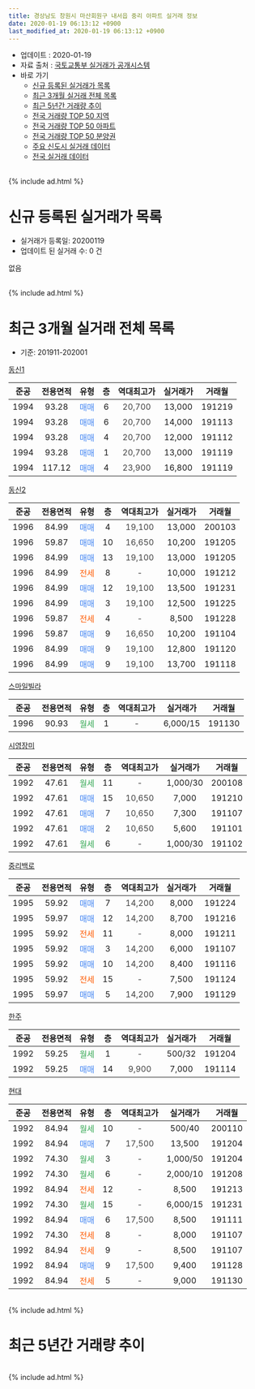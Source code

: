 ```yaml
---
title: 경상남도 창원시 마산회원구 내서읍 중리 아파트 실거래 정보
date: 2020-01-19 06:13:12 +0900
last_modified_at: 2020-01-19 06:13:12 +0900
---
```


* 업데이트 : 2020-01-19
* 자료 출처 : [국토교통부 실거래가 공개시스템](http://rt.molit.go.kr)
* 바로 가기
    * [신규 등록된 실거래가 목록](#신규-등록된-실거래가-목록)
    * [최근 3개월 실거래 전체 목록](#최근-3개월-실거래-전체-목록)
    * [최근 5년간 거래량 추이](#최근-5년간-거래량-추이)
    * [전국 거래량 TOP 50 지역](https://apt-info.github.io/apt-trade-info/최근-3개월-전국에서-가장-거래가-많이-발생한-지역)
    * [전국 거래량 TOP 50 아파트](https://apt-info.github.io/apt-trade-info/최근-3개월-전국에서-가장-거래가-많이-발생한-아파트)
    * [전국 거래량 TOP 50 분양권](https://apt-info.github.io/apt-trade-info/최근-3개월-전국에서-가장-거래가-많이-발생한-분양권)
    * [주요 신도시 실거래 데이터](https://apt-info.github.io/apt-trade-info/주요-신도시)
    * [전국 실거래 데이터](https://apt-info.github.io/apt-trade-info/전국)
<br>
{% include ad.html %}
<br>

# 신규 등록된 실거래가 목록
* 실거래가 등록일: 20200119
* 업데이트 된 실거래 수: 0 건

없음

<br>
{% include ad.html %}
<br>

# 최근 3개월 실거래 전체 목록
* 기준: 201911-202001


[동신1](https://search.naver.com/search.naver?query=%EA%B2%BD%EC%83%81%EB%82%A8%EB%8F%84+%EC%B0%BD%EC%9B%90%EC%8B%9C+%EB%A7%88%EC%82%B0%ED%9A%8C%EC%9B%90%EA%B5%AC+%EB%82%B4%EC%84%9C%EC%9D%8D+%EC%A4%91%EB%A6%AC+%EB%8F%99%EC%8B%A01)

|준공|전용면적|유형|층|역대최고가|실거래가|거래월|
|:---:|:---:|:---:|:---:|:---:|:---:|:---:|
|1994|93.28|<span style="color:#4285f3">매매</span>|6|<span style="color:#444444">20,700</span>|13,000|191219|
|1994|93.28|<span style="color:#4285f3">매매</span>|6|<span style="color:#444444">20,700</span>|14,000|191113|
|1994|93.28|<span style="color:#4285f3">매매</span>|4|<span style="color:#444444">20,700</span>|12,000|191112|
|1994|93.28|<span style="color:#4285f3">매매</span>|1|<span style="color:#444444">20,700</span>|13,000|191119|
|1994|117.12|<span style="color:#4285f3">매매</span>|4|<span style="color:#444444">23,900</span>|16,800|191119|

[동신2](https://search.naver.com/search.naver?query=%EA%B2%BD%EC%83%81%EB%82%A8%EB%8F%84+%EC%B0%BD%EC%9B%90%EC%8B%9C+%EB%A7%88%EC%82%B0%ED%9A%8C%EC%9B%90%EA%B5%AC+%EB%82%B4%EC%84%9C%EC%9D%8D+%EC%A4%91%EB%A6%AC+%EB%8F%99%EC%8B%A02)

|준공|전용면적|유형|층|역대최고가|실거래가|거래월|
|:---:|:---:|:---:|:---:|:---:|:---:|:---:|
|1996|84.99|<span style="color:#4285f3">매매</span>|4|<span style="color:#444444">19,100</span>|13,000|200103|
|1996|59.87|<span style="color:#4285f3">매매</span>|10|<span style="color:#444444">16,650</span>|10,200|191205|
|1996|84.99|<span style="color:#4285f3">매매</span>|13|<span style="color:#444444">19,100</span>|13,000|191205|
|1996|84.99|<span style="color:#ff5a00">전세</span>|8|<span style="color:#444444">-</span>|10,000|191212|
|1996|84.99|<span style="color:#4285f3">매매</span>|12|<span style="color:#444444">19,100</span>|13,500|191231|
|1996|84.99|<span style="color:#4285f3">매매</span>|3|<span style="color:#444444">19,100</span>|12,500|191225|
|1996|59.87|<span style="color:#ff5a00">전세</span>|4|<span style="color:#444444">-</span>|8,500|191228|
|1996|59.87|<span style="color:#4285f3">매매</span>|9|<span style="color:#444444">16,650</span>|10,200|191104|
|1996|84.99|<span style="color:#4285f3">매매</span>|9|<span style="color:#444444">19,100</span>|12,800|191120|
|1996|84.99|<span style="color:#4285f3">매매</span>|9|<span style="color:#444444">19,100</span>|13,700|191118|

[스마일빌라](https://search.naver.com/search.naver?query=%EA%B2%BD%EC%83%81%EB%82%A8%EB%8F%84+%EC%B0%BD%EC%9B%90%EC%8B%9C+%EB%A7%88%EC%82%B0%ED%9A%8C%EC%9B%90%EA%B5%AC+%EB%82%B4%EC%84%9C%EC%9D%8D+%EC%A4%91%EB%A6%AC+%EC%8A%A4%EB%A7%88%EC%9D%BC%EB%B9%8C%EB%9D%BC)

|준공|전용면적|유형|층|역대최고가|실거래가|거래월|
|:---:|:---:|:---:|:---:|:---:|:---:|:---:|
|1996|90.93|<span style="color:#34a853">월세</span>|1|<span style="color:#444444">-</span>|6,000/15|191130|

[시영장미](https://search.naver.com/search.naver?query=%EA%B2%BD%EC%83%81%EB%82%A8%EB%8F%84+%EC%B0%BD%EC%9B%90%EC%8B%9C+%EB%A7%88%EC%82%B0%ED%9A%8C%EC%9B%90%EA%B5%AC+%EB%82%B4%EC%84%9C%EC%9D%8D+%EC%A4%91%EB%A6%AC+%EC%8B%9C%EC%98%81%EC%9E%A5%EB%AF%B8)

|준공|전용면적|유형|층|역대최고가|실거래가|거래월|
|:---:|:---:|:---:|:---:|:---:|:---:|:---:|
|1992|47.61|<span style="color:#34a853">월세</span>|11|<span style="color:#444444">-</span>|1,000/30|200108|
|1992|47.61|<span style="color:#4285f3">매매</span>|15|<span style="color:#444444">10,650</span>|7,000|191210|
|1992|47.61|<span style="color:#4285f3">매매</span>|7|<span style="color:#444444">10,650</span>|7,300|191107|
|1992|47.61|<span style="color:#4285f3">매매</span>|2|<span style="color:#444444">10,650</span>|5,600|191101|
|1992|47.61|<span style="color:#34a853">월세</span>|6|<span style="color:#444444">-</span>|1,000/30|191102|

[중리백로](https://search.naver.com/search.naver?query=%EA%B2%BD%EC%83%81%EB%82%A8%EB%8F%84+%EC%B0%BD%EC%9B%90%EC%8B%9C+%EB%A7%88%EC%82%B0%ED%9A%8C%EC%9B%90%EA%B5%AC+%EB%82%B4%EC%84%9C%EC%9D%8D+%EC%A4%91%EB%A6%AC+%EC%A4%91%EB%A6%AC%EB%B0%B1%EB%A1%9C)

|준공|전용면적|유형|층|역대최고가|실거래가|거래월|
|:---:|:---:|:---:|:---:|:---:|:---:|:---:|
|1995|59.92|<span style="color:#4285f3">매매</span>|7|<span style="color:#444444">14,200</span>|8,000|191224|
|1995|59.97|<span style="color:#4285f3">매매</span>|12|<span style="color:#444444">14,200</span>|8,700|191216|
|1995|59.92|<span style="color:#ff5a00">전세</span>|11|<span style="color:#444444">-</span>|8,000|191211|
|1995|59.92|<span style="color:#4285f3">매매</span>|3|<span style="color:#444444">14,200</span>|6,000|191107|
|1995|59.92|<span style="color:#4285f3">매매</span>|10|<span style="color:#444444">14,200</span>|8,400|191116|
|1995|59.92|<span style="color:#ff5a00">전세</span>|15|<span style="color:#444444">-</span>|7,500|191124|
|1995|59.97|<span style="color:#4285f3">매매</span>|5|<span style="color:#444444">14,200</span>|7,900|191129|

[한주](https://search.naver.com/search.naver?query=%EA%B2%BD%EC%83%81%EB%82%A8%EB%8F%84+%EC%B0%BD%EC%9B%90%EC%8B%9C+%EB%A7%88%EC%82%B0%ED%9A%8C%EC%9B%90%EA%B5%AC+%EB%82%B4%EC%84%9C%EC%9D%8D+%EC%A4%91%EB%A6%AC+%ED%95%9C%EC%A3%BC)

|준공|전용면적|유형|층|역대최고가|실거래가|거래월|
|:---:|:---:|:---:|:---:|:---:|:---:|:---:|
|1992|59.25|<span style="color:#34a853">월세</span>|1|<span style="color:#444444">-</span>|500/32|191204|
|1992|59.25|<span style="color:#4285f3">매매</span>|14|<span style="color:#444444">9,900</span>|7,000|191114|

[현대](https://search.naver.com/search.naver?query=%EA%B2%BD%EC%83%81%EB%82%A8%EB%8F%84+%EC%B0%BD%EC%9B%90%EC%8B%9C+%EB%A7%88%EC%82%B0%ED%9A%8C%EC%9B%90%EA%B5%AC+%EB%82%B4%EC%84%9C%EC%9D%8D+%EC%A4%91%EB%A6%AC+%ED%98%84%EB%8C%80)

|준공|전용면적|유형|층|역대최고가|실거래가|거래월|
|:---:|:---:|:---:|:---:|:---:|:---:|:---:|
|1992|84.94|<span style="color:#34a853">월세</span>|10|<span style="color:#444444">-</span>|500/40|200110|
|1992|84.94|<span style="color:#4285f3">매매</span>|7|<span style="color:#444444">17,500</span>|13,500|191204|
|1992|74.30|<span style="color:#34a853">월세</span>|3|<span style="color:#444444">-</span>|1,000/50|191204|
|1992|74.30|<span style="color:#34a853">월세</span>|6|<span style="color:#444444">-</span>|2,000/10|191208|
|1992|84.94|<span style="color:#ff5a00">전세</span>|12|<span style="color:#444444">-</span>|8,500|191213|
|1992|74.30|<span style="color:#34a853">월세</span>|15|<span style="color:#444444">-</span>|6,000/15|191231|
|1992|84.94|<span style="color:#4285f3">매매</span>|6|<span style="color:#444444">17,500</span>|8,500|191111|
|1992|74.30|<span style="color:#ff5a00">전세</span>|8|<span style="color:#444444">-</span>|8,000|191107|
|1992|84.94|<span style="color:#ff5a00">전세</span>|9|<span style="color:#444444">-</span>|8,500|191107|
|1992|84.94|<span style="color:#4285f3">매매</span>|9|<span style="color:#444444">17,500</span>|9,400|191128|
|1992|84.94|<span style="color:#ff5a00">전세</span>|5|<span style="color:#444444">-</span>|9,000|191130|


<br>
{% include ad.html %}
<br>

# 최근 5년간 거래량 추이


<div style="width:100%;">
    <canvas id="deal_progress" height="200"></canvas>
</div>

<script>
new Chart(document.getElementById("deal_progress"), {
    type: 'line',
    data: {
        labels: ['201501','201502','201503','201504','201505','201506','201507','201508','201509','201510','201511','201512','201601','201602','201603','201604','201605','201606','201607','201608','201609','201610','201611','201612','201701','201702','201703','201704','201705','201706','201707','201708','201709','201710','201711','201712','201801','201802','201803','201804','201805','201806','201807','201808','201809','201810','201811','201812','201901','201902','201903','201904','201905','201906','201907','201908','201909','201910','201911','201912','202001'],
        datasets: [{
            label: '매매',
            pointRadius: 1,
            data: [14, 14, 29, 14, 15, 13, 16, 13, 16, 11, 18, 12, 20, 9, 10, 5, 13, 6, 9, 19, 9, 19, 9, 13, 6, 10, 9, 6, 6, 9, 5, 5, 8, 7, 5, 6, 9, 5, 5, 4, 6, 5, 7, 6, 8, 3, 2, 0, 6, 5, 6, 2, 3, 3, 6, 7, 9, 9, 15, 9, 1],
            borderColor: "rgba(255, 201, 14, 1)",
            backgroundColor: "rgba(255, 201, 14, 0.5)",
            fill: false,
            lineTension: 0
        },{
            label: '전월세',
            pointRadius: 1,
            data: [9, 8, 10, 6, 8, 3, 7, 6, 4, 7, 4, 6, 6, 5, 7, 3, 5, 5, 8, 7, 2, 9, 7, 6, 2, 8, 6, 8, 2, 5, 9, 2, 5, 9, 4, 5, 5, 3, 10, 8, 4, 6, 4, 1, 5, 9, 4, 5, 7, 3, 6, 4, 4, 4, 5, 4, 6, 4, 6, 8, 2],
            borderColor: "rgba(0, 141, 185, 1)",
            backgroundColor: "rgba(0, 141, 185, 0.5)",
            fill: false,
            lineTension: 0
        }
        ]
    },
    options: {
        responsive: true,
        title: {
            display: false
        },
        tooltips: {
            mode: 'index',
            intersect: false
        },
        hover: {
            mode: 'nearest',
            intersect: true
        },
        scales: {
            xAxes: [{
                display: true,
                scaleLabel: {
                    display: true,
                    labelString: '년/월'
                }
            }],
            yAxes: [{
                display: true,
                ticks: {
                    suggestedMin: 0,
                },
                scaleLabel: {
                    display: true,
                    labelString: '실거래 수'
                }
            }]
        }
    }
});

</script>


<br>
{% include ad.html %}
<br>

